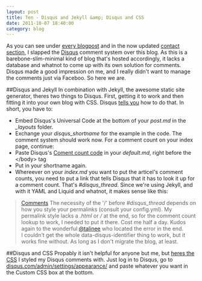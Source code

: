 ```yaml
---
layout: post
title: Ten - Disqus and Jekyll &amp; Disqus and CSS
date: 2011-10-07 18:40:00
category: blog
---
```

As you can see under [every blogpost](http://blog.timmschoof.com/archives/) and in the now updated [contact section](http://blog.timmschoof.com/contact/), I slapped the [Disqus](http://disqus.com/) comment system over this blog. As this is a barebone-slim-minimal kind of blog that's hosted accordingly, it lacks a database and whatnot to come up with its own solution for comments. Disqus made a good impression on me, and I really didn't want to manage the comments just via Faceboo. So here we are. 

##Disqus and Jekyll
In combination with Jekyll, the awesome static site generator, theres two things to Disqus. First, getting it to work and then fitting it into your own blog with CSS. Disqus [tells you](http://docs.disqus.com/developers/universal/) how to do that. In short, you have to:

* Embed Disqus's Universal Code at the bottom of your *post.md* in the *_layouts* folder.
* Exchange your *disqus_shortname* for the example in the code. The comment system should work now. For a comment count on your index page, continue:
* Paste Disqus's [Coment count code](http://docs.disqus.com/developers/universal/) in your *default.md*, right before the &lt;/body&gt; tag
* Put in your shortname again.
* Whereever on your *index.md* you want to put the articel's comment counts, you need to put a link that tells Disqus that it has to look it up for a comment count. That's *#disqus_thread*. Since we're using Jekyll, and with it YAML and Liquid and whatnot, it makes sense like this:
> <a href="{{ post.url }}/#disqus_thread">Comments</a>
  The necessity of the '/' before *#disqus_thread* depends on how you style your permalinks (consult your config.yml). My permalink style lacks a *.html* or */* at the end, so for the comment count lookup to work, I needed to put it there. Cost me half a day. Kudos again to the wonderful [@talinee](https://twitter.com/talinee) who located the error in the end.  
  I couldn't get the whole data-disqus-identifier thing to work, but it works fine without. As long as I don't migrate the blog, at least.

##Disqus and CSS
Propably it isn't helpful for anyone but me, but [heres the CSS](http://dl.dropbox.com/u/7586201/disqus.css) I styled my Disqus comments with. Just log in to Disqus, go to [disqus.com/admin/settings/appearance/](disqus.com/admin/settings/appearance/) and paste whatever you want in the Custom CSS box at the bottom. 

